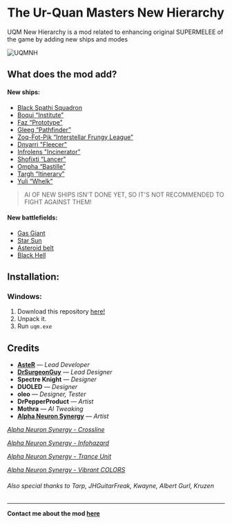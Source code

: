# The Ur-Quan Masters New Hierarchy
UQM New Hierarchy is a mod related to enhancing original SUPERMELEE of the game by adding new ships and modes

![UQMNH](https://i.imgur.com/wWWTyvw.png)

## What does the mod add?

#### New ships:

  - [Black Spathi Squadron]()
  - [Boqui “Institute”]()
  - [Faz “Prototype"]()
  - [Gleeg “Pathfinder”]()
  - [Zoq-Fot-Pik “Interstellar Frungy League”]()
  - [Dnyarri "Fleecer"]()
  - [Infrolens "Incinerator"]()
  - [Shofixti “Lancer"]()
  - [Ompha “Bastille”]()
  - [Targh “Itinerary”]()
  - [Yuli “Whelk”]()


 > AI OF NEW SHIPS ISN'T DONE YET, SO IT'S NOT RECOMMENDED TO FIGHT AGAINST THEM!

#### New battlefields:
  - [Gas Giant]()
  - [Star Sun ]()
  - [Asteroid belt]()
  - [Black Hell]()


## Installation:

### Windows:
  1. Download this repository [here!](https://github.com/IAsteRoiDI/UQM-NewHierarchy/releases/download/v1.0.0/UQM-NewHierarchy-1.0.0.zip)
  2. Unpack it.
  3. Run ``uqm.exe``

## Credits

- [**AsteR**](https://github.com/IAsteRoiDI "AsteR") — _Lead Developer_
- [**DrSurgeonGuy**](https://www.reddit.com/user/DrSurgeonGuy/ "DrSurgeonGuy") — _Lead Designer_
- **Spectre Knight** — _Designer_
- **DUOLED** — _Designer_
- **oleo** — _Designer, Tester_
- **DrPepperProduct** — _Artist_
- **Mothra** — _AI Tweaking_
-  [**Alpha Neuron Synergy**](https://www.youtube.com/@alphaneuronsynergyans98/featured "Alpha Neuron Synergy") — _Artist_

[_Alpha Neuron Synergy - Crossline_](https://www.youtube.com/watch?v=E0TTkZsct_M)

[_Alpha Neuron Synergy - Infohazard_](https://www.youtube.com/watch?v=rHENczDrD-s)

[_Alpha Neuron Synergy - Trance Unit_](https://www.youtube.com/watch?v=naFXZ-qP9eM)

[_Alpha Neuron Synergy - Vibrant COLORS_](https://www.youtube.com/watch?v=2-iBi5KIzeA)

###### Also special thanks to Tarp, JHGuitarFreak, Kwayne, Albert Gurl, Kruzen

------------

**Contact me about the mod [here](https://discord.gg/JGjK5a8xyZ "here")**
